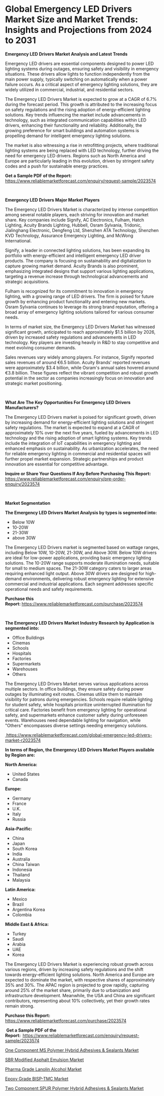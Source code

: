 <p><h1>Global Emergency LED Drivers Market Size and Market Trends: Insights and Projections from 2024 to 2031</h1></p><p><strong>Emergency LED Drivers Market Analysis and Latest Trends</strong></p>
<p><p>Emergency LED drivers are essential components designed to power LED lighting systems during outages, ensuring safety and visibility in emergency situations. These drivers allow lights to function independently from the main power supply, typically switching on automatically when a power failure occurs. As a critical aspect of emergency lighting solutions, they are widely utilized in commercial, industrial, and residential sectors.</p><p>The Emergency LED Drivers Market is expected to grow at a CAGR of 6.7% during the forecast period. This growth is attributed to the increasing focus on safety regulations and the rising adoption of energy-efficient lighting solutions. Key trends influencing the market include advancements in technology, such as integrated communication capabilities within LED drivers, enhancing their functionality and reliability. Additionally, the growing preference for smart buildings and automation systems is propelling demand for intelligent emergency lighting solutions.</p><p>The market is also witnessing a rise in retrofitting projects, where traditional lighting systems are being replaced with LED technology, further driving the need for emergency LED drivers. Regions such as North America and Europe are particularly leading in this evolution, driven by stringent safety codes and a push for sustainable energy practices.</p></p>
<p><strong>Get a Sample PDF of the Report:&nbsp;</strong> <a href="https://www.reliablemarketforecast.com/enquiry/request-sample/2023574?utm_campaign=1778&utm_medium=2&utm_source=Github&utm_content=ia&utm_term=30102024&utm_id=emergency-led-drivers">https://www.reliablemarketforecast.com/enquiry/request-sample/2023574</a></p>
<p>&nbsp;</p>
<p><strong>Emergency LED Drivers Major Market Players</strong></p>
<p><p>The Emergency LED Drivers Market is characterized by intense competition among several notable players, each striving for innovation and market share. Key companies include Signify, AC Electronics, Fulham, Hatch Lighting, Acuity Brands Lighting, Hubbell, Osram Sylvania, Tridonic, Jialinghang Electronic, Dengfeng Ltd, Shenzhen ATA Technology, Shenzhen KVD Technology, Assurance Emergency Lighting, and McWong International.</p><p>Signify, a leader in connected lighting solutions, has been expanding its portfolio with energy-efficient and intelligent emergency LED driver products. The company is focusing on sustainability and digitalization to capture growing market demand. Acuity Brands is also prominent, emphasizing integrated designs that support various lighting applications, targeting a revenue increase through technological advancements and strategic acquisitions.</p><p>Fulham is recognized for its commitment to innovation in emergency lighting, with a growing range of LED drivers. The firm is poised for future growth by enhancing product functionality and entering new markets. Osram Sylvania continues to leverage its strong brand reputation, offering a broad array of emergency lighting solutions tailored for various consumer needs.</p><p>In terms of market size, the Emergency LED Drivers Market has witnessed significant growth, anticipated to reach approximately $1.5 billion by 2026, driven by increased safety regulations and advancements in LED technology. Key players are investing heavily in R&D to stay competitive and meet evolving consumer demands.</p><p>Sales revenues vary widely among players. For instance, Signify reported sales revenues of around €6.5 billion. Acuity Brands' reported revenues were approximately $3.4 billion, while Osram's annual sales hovered around €3.8 billion. These figures reflect the vibrant competition and robust growth potential in the sector as companies increasingly focus on innovation and strategic market positioning.</p></p>
<p>&nbsp;</p>
<p><strong>What Are The Key Opportunities For Emergency LED Drivers Manufacturers?</strong></p>
<p><p>The Emergency LED Drivers market is poised for significant growth, driven by increasing demand for energy-efficient lighting solutions and stringent safety regulations. The market is expected to expand at a CAGR of approximately 10% over the next five years, fueled by advancements in LED technology and the rising adoption of smart lighting systems. Key trends include the integration of IoT capabilities in emergency lighting and enhanced emphasis on sustainability. As urbanization accelerates, the need for reliable emergency lighting in commercial and residential spaces will further propel market expansion. Strategic partnerships and product innovation are essential for competitive advantage.</p></p>
<p><strong>Inquire or Share Your Questions If Any Before Purchasing This Report:</strong> <a href="https://www.reliablemarketforecast.com/enquiry/pre-order-enquiry/2023574?utm_campaign=1778&utm_medium=2&utm_source=Github&utm_content=ia&utm_term=30102024&utm_id=emergency-led-drivers">https://www.reliablemarketforecast.com/enquiry/pre-order-enquiry/2023574</a></p>
<p>&nbsp;</p>
<p><strong>Market Segmentation</strong></p>
<p><strong>The Emergency LED Drivers Market Analysis by types is segmented into:</strong></p>
<p><ul><li>Below 10W</li><li>10-20W</li><li>21-30W</li><li>above 30W</li></ul></p>
<p><p>The Emergency LED Drivers market is segmented based on wattage ranges, including Below 10W, 10-20W, 21-30W, and Above 30W. Below 10W drivers are ideal for low-power applications, providing basic emergency lighting solutions. The 10-20W range supports moderate illumination needs, suitable for small to medium spaces. The 21-30W category caters to larger areas requiring enhanced light output. Above 30W drivers are designed for high-demand environments, delivering robust emergency lighting for extensive commercial and industrial applications. Each segment addresses specific operational needs and safety requirements.</p></p>
<p><strong>Purchase this Report:&nbsp;</strong><a href="https://www.reliablemarketforecast.com/purchase/2023574?utm_campaign=1778&utm_medium=2&utm_source=Github&utm_content=ia&utm_term=30102024&utm_id=emergency-led-drivers">https://www.reliablemarketforecast.com/purchase/2023574</a></p>
<p>&nbsp;</p>
<p><strong>The Emergency LED Drivers Market Industry Research by Application is segmented into:</strong></p>
<p><ul><li>Office Buildings</li><li>Cinemas</li><li>Schools</li><li>Hospitals</li><li>Factories</li><li>Supermarkets</li><li>Warehouses</li><li>Others</li></ul></p>
<p><p>The Emergency LED Drivers Market serves various applications across multiple sectors. In office buildings, they ensure safety during power outages by illuminating exit routes. Cinemas utilize them to maintain visibility for patrons during emergencies. Schools require reliable lighting for student safety, while hospitals prioritize uninterrupted illumination for critical care. Factories benefit from emergency lighting for operational safety, and supermarkets enhance customer safety during unforeseen events. Warehouses need dependable lighting for navigation, while "Others" encompasses diverse settings needing emergency solutions.</p></p>
<p><a href="https://www.reliablemarketforecast.com/global-emergency-led-drivers-market-r2023574?utm_campaign=1778&utm_medium=2&utm_source=Github&utm_content=ia&utm_term=30102024&utm_id=emergency-led-drivers">&nbsp;https://www.reliablemarketforecast.com/global-emergency-led-drivers-market-r2023574</a></p>
<p><strong>In terms of Region, the Emergency LED Drivers Market Players available by Region are:</strong></p>
<p>
    <p> <strong> North America: </strong>
        <ul>
            <li>United States</li>
            <li>Canada</li>
        </ul>
        </p> 
    <p> <strong> Europe: </strong>
        <ul>
            <li>Germany</li>
            <li>France</li>
            <li>U.K.</li>
            <li>Italy</li>
            <li>Russia</li>
        </ul>
        </p> 
    <p> <strong> Asia-Pacific: </strong>
        <ul>
            <li>China</li>
            <li>Japan</li>
            <li>South Korea</li>
            <li>India</li>
            <li>Australia</li>
            <li>China Taiwan</li>
            <li>Indonesia</li>
            <li>Thailand</li>
            <li>Malaysia</li>
        </ul>
        </p> 
    <p> <strong> Latin America: </strong>
        <ul>
            <li>Mexico</li>
            <li>Brazil</li>
            <li>Argentina Korea</li>
            <li>Colombia</li>
        </ul>
        </p> 
    <p> <strong> Middle East & Africa: </strong>
        <ul>
            <li>Turkey</li>
            <li>Saudi</li>
            <li>Arabia</li>
            <li>UAE</li>
            <li>Korea</li>
        </ul>
    </p>
    </p>
<p><p>The Emergency LED Drivers Market is experiencing robust growth across various regions, driven by increasing safety regulations and the shift towards energy-efficient lighting solutions. North America and Europe are expected to dominate the market, with respective shares of approximately 35% and 30%. The APAC region is projected to grow rapidly, capturing around 25% of the market share, primarily due to urbanization and infrastructure development. Meanwhile, the USA and China are significant contributors, representing about 10% collectively, yet their growth rates remain strong.</p></p>
<p><strong>Purchase this Report: </strong><a href="https://www.reliablemarketforecast.com/purchase/2023574?utm_campaign=1778&utm_medium=2&utm_source=Github&utm_content=ia&utm_term=30102024&utm_id=emergency-led-drivers">https://www.reliablemarketforecast.com/purchase/2023574</a></p>
<p>&nbsp;<strong>Get a Sample PDF of the Report:&nbsp;&nbsp;</strong><a href="https://www.reliablemarketforecast.com/enquiry/request-sample/2023574?utm_campaign=1778&utm_medium=2&utm_source=Github&utm_content=ia&utm_term=30102024&utm_id=emergency-led-drivers">https://www.reliablemarketforecast.com/enquiry/request-sample/2023574</a></p>
<p><strong></strong></p>
<p><p><a href="https://www.linkedin.com/pulse/emerging-opportunities-challenges-global-one-component-ms-polymer-qjngf?utm_campaign=1778&utm_medium=2&utm_source=Github&utm_content=ia&utm_term=30102024&utm_id=emergency-led-drivers">One Component MS Polymer Hybrid Adhesives & Sealants Market</a></p><p><a href="https://www.linkedin.com/pulse/pioneering-growth-analyzing-global-sbr-modified-asphalt-gggtc?utm_campaign=1778&utm_medium=2&utm_source=Github&utm_content=ia&utm_term=30102024&utm_id=emergency-led-drivers">SBR Modified Asphalt Emulsion Market</a></p><p><a href="https://www.linkedin.com/pulse/pharma-grade-lanolin-alcohol-market-research-report-exploring-zfvef?utm_campaign=1778&utm_medium=2&utm_source=Github&utm_content=ia&utm_term=30102024&utm_id=emergency-led-drivers">Pharma Grade Lanolin Alcohol Market</a></p><p><a href="https://www.linkedin.com/pulse/epoxy-grade-bisp-tmc-market-growth-segmentation-regional-eyaec?utm_campaign=1778&utm_medium=2&utm_source=Github&utm_content=ia&utm_term=30102024&utm_id=emergency-led-drivers">Epoxy Grade BISP-TMC Market</a></p><p><a href="https://www.linkedin.com/pulse/strategic-forecast-two-component-spur-polymer-hybrid-adhesives-kfsff?utm_campaign=1778&utm_medium=2&utm_source=Github&utm_content=ia&utm_term=30102024&utm_id=emergency-led-drivers">Two Component SPUR Polymer Hybrid Adhesives & Sealants Market</a></p></p>